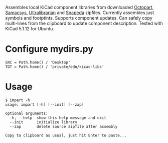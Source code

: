 Assembles local KiCad component libraries from downloaded [Octopart](https://octopart.com/),
[Samacsys](https://componentsearchengine.com/), [Ultralibrarian](https://app.ultralibrarian.com/search) and [Snapeda](https://www.snapeda.com/home/) zipfiles. Currently assembles just
symbols and footptints. Supports component updates. Can safely copy
multi-lines from the clipboard to update component description. Tested with
KiCad 5.1.12 for Ubuntu.


# Configure mydirs.py

    SRC = Path.home() / 'Desktop'
    TGT = Path.home() / 'private/edn/kicad-libs'


# Usage

    $ impart -h
    usage: impart [-h] [--init] [--zap]
    
    optional arguments:
      -h, --help  show this help message and exit
      --init      initialize library
      --zap       delete source zipfile after assembly
    
    Copy to clipboard as usual, just hit Enter to paste...

